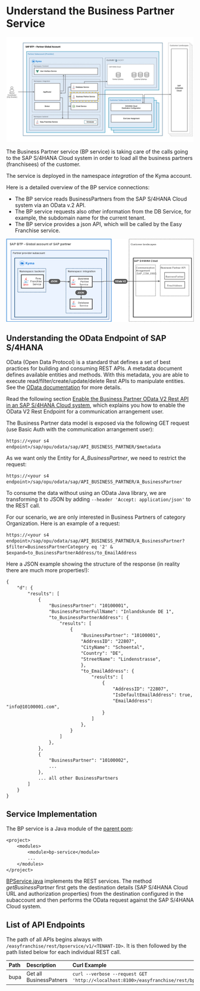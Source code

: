 # Understand the Business Partner Service

![](../../images/kyma-diagrams-focus-components/Slide6.jpeg)

The Business Partner service (BP service) is taking care of the calls going to the SAP S/4HANA Cloud system in order to load all the business partners (franchisees) of the customer.

The service is deployed in the namespace *integration* of the Kyma account.

Here is a detailed overview of the BP service connections:

* The BP service reads BusinessPartners from the SAP S/4HANA Cloud system via an OData v.2 API.
* The BP service requests also other information from the DB Service, for example, the subdomain name for the current tenant.
* The BP service provides a json API, which will be called by the Easy Franchise service.

![Business Partner Solution Diagram](images/BPSolutionDiagram.drawio.png)

## Understanding the OData Endpoint of SAP S/4HANA

OData (Open Data Protocol) is a standard that defines a set of best practices for building and consuming REST APIs. A metadata document defines available entities and methods. With this metadata, you are able to execute read/filter/create/update/delete Rest APIs to manipulate entities. See the [OData documentation](https://www.odata.org/documentation/odata-version-2-0) for more details.

Read the following section [Enable the Business Partner OData V2 Rest API in an SAP S/4HANA Cloud system](../../../documentation/appendix/enable-odata-of-s4hana/README.md),
which explains you how to enable the OData V2 Rest Endpoint for a communication arrangement user.

The Business Partner data model is exposed via the following GET request (use Basic Auth with the communication arrangement user):

```
https://<your s4 endpoint>/sap/opu/odata/sap/API_BUSINESS_PARTNER/$metadata
```

As we want only the Entity for *A_BusinessPartner*, we need to restrict the request:

```
https://<your s4 endpoint>/sap/opu/odata/sap/API_BUSINESS_PARTNER/A_BusinessPartner
```

To consume the data without using an OData Java library, we are transforming it to JSON by adding `--header 'Accept: application/json'` to the REST call.

For our scenario, we are only interested in Business Partners of category Organization. Here is an example of a request:

```
https://<your s4 endpoint>/sap/opu/odata/sap/API_BUSINESS_PARTNER/A_BusinessPartner?$filter=BusinessPartnerCategory eq '2' & $expand=to_BusinessPartnerAddress/to_EmailAddress
```

Here a JSON example showing the structure of the response (in reality there are much more properties!):

```
{
    "d": {
        "results": [
            {
                "BusinessPartner": "10100001",
                "BusinessPartnerFullName": "Inlandskunde DE 1",
                "to_BusinessPartnerAddress": {
                    "results": [
                        {
                            "BusinessPartner": "10100001",
                            "AddressID": "22807",
                            "CityName": "Schoental",
                            "Country": "DE",
                            "StreetName": "Lindenstrasse",
                            },
                            "to_EmailAddress": {
                                "results": [
                                    {
                                        "AddressID": "22807",
                                        "IsDefaultEmailAddress": true,
                                        "EmailAddress": "info@10100001.com",
                                    }
                                ]
                            },
                        }
                    ]
                },
            },
            {
                "BusinessPartner": "10100002",
                ...
            },
            ... all other BusinessPartners
        ]
    }
}
```



## Service Implementation

The BP service is a Java module of the [parent pom](../../../code/easyfranchise/source/backend/pom.xml):

```
<project>
	<modules>
		<module>bp-service</module>
        ...
	</modules>
</project>
```

[BPService.java](../../../code/easyfranchise/source/backend/bp-service/src/main/java/dev/kyma/samples/easyfranchise/bpservice/BPService.java) implements the REST services.
The method *getBusinessPartner* first gets the destination details (SAP S/4HANA Cloud URL and authorization properties) from the destination configured in the subaccount and then performs the OData request against the SAP S/4HANA Cloud system.

<!--
## Workaround for running the application locally
When running BP Services local the problem arises how to access the SAP S/4HANA Cloud system. In the final Kyma runtime the destination definition of the customer subaccount will be used. But as we don't want to  mock all of this, a system property *local_dev=true* is introduced so that the local run can differ from the kyma run. In local run destination details area read from a `hiddenconfig.properties`.

The method *getDestinationData* of [DestinationUtil.java](../../../code/easyfranchise/source/backend/shared-code/src/main/java/dev/kyma/samples/easyfranchise/communication/DestinationUtil.java) makes use of *local_dev*  system property as the following code snippet shows:
```
    public static ConnectionParameter getDestinationData(String subDomain, String destinationName) throws Exception {
        Destination destination = null;
        if (Util.isLocalDev()) {
            destination= Util.getBPDestinationForLocalDev(destinationName);
        } else {
            destination = getDestinationfromDestinationService(subDomain, destinationName);
        }
        ...
```
-->

## List of API Endpoints

The path of all APIs begins always with `/easyfranchise/rest/bpservice/v1/<TENANT-ID>`. It is then followed by the path listed below for each individual REST call.

| Path      | Description    | Curl Example  |
|:----------|:---------------|:--------------|
| bupa      |Get all BusinessPatners  |``curl --verbose --request GET 'http://<localhost:8100>/easyfranchise/rest/bpservice/v1/<tenantid>/bupa' `` |
